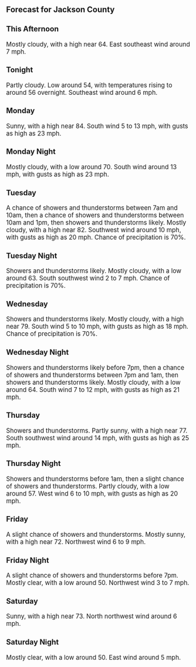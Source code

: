 <div>
   <h2>Forecast for Jackson County</h2>
   <p>
      <div style="font-size:120%">
         <h3>This Afternoon</h3>Mostly cloudy, with a high near 64. East southeast wind around 7 mph.<br></div>
   </p>
   <p>
      <div style="font-size:120%">
         <h3>Tonight</h3>Partly cloudy. Low around 54, with temperatures rising to around 56 overnight. Southeast wind around 6 mph.<br></div>
   </p>
   <p>
      <div style="font-size:120%">
         <h3>Monday</h3>Sunny, with a high near 84. South wind 5 to 13 mph, with gusts as high as 23 mph.<br></div>
   </p>
   <p>
      <div style="font-size:120%">
         <h3>Monday Night</h3>Mostly cloudy, with a low around 70. South wind around 13 mph, with gusts as high as 23 mph.<br></div>
   </p>
   <p>
      <div style="font-size:120%">
         <h3>Tuesday</h3>A chance of showers and thunderstorms between 7am and 10am, then a chance of showers and thunderstorms between 10am and 1pm,
         then showers and thunderstorms likely. Mostly cloudy, with a high near 82. Southwest wind around 10 mph, with gusts as high
         as 20 mph. Chance of precipitation is 70%.<br></div>
   </p>
   <p>
      <div style="font-size:120%">
         <h3>Tuesday Night</h3>Showers and thunderstorms likely. Mostly cloudy, with a low around 63. South southwest wind 2 to 7 mph. Chance of precipitation
         is 70%.<br></div>
   </p>
   <p>
      <div style="font-size:120%">
         <h3>Wednesday</h3>Showers and thunderstorms likely. Mostly cloudy, with a high near 79. South wind 5 to 10 mph, with gusts as high as 18 mph.
         Chance of precipitation is 70%.<br></div>
   </p>
   <p>
      <div style="font-size:120%">
         <h3>Wednesday Night</h3>Showers and thunderstorms likely before 7pm, then a chance of showers and thunderstorms between 7pm and 1am, then showers
         and thunderstorms likely. Mostly cloudy, with a low around 64. South wind 7 to 12 mph, with gusts as high as 21 mph.<br></div>
   </p>
   <p>
      <div style="font-size:120%">
         <h3>Thursday</h3>Showers and thunderstorms. Partly sunny, with a high near 77. South southwest wind around 14 mph, with gusts as high as 25
         mph.<br></div>
   </p>
   <p>
      <div style="font-size:120%">
         <h3>Thursday Night</h3>Showers and thunderstorms before 1am, then a slight chance of showers and thunderstorms. Partly cloudy, with a low around
         57. West wind 6 to 10 mph, with gusts as high as 20 mph.<br></div>
   </p>
   <p>
      <div style="font-size:120%">
         <h3>Friday</h3>A slight chance of showers and thunderstorms. Mostly sunny, with a high near 72. Northwest wind 6 to 9 mph.<br></div>
   </p>
   <p>
      <div style="font-size:120%">
         <h3>Friday Night</h3>A slight chance of showers and thunderstorms before 7pm. Mostly clear, with a low around 50. Northwest wind 3 to 7 mph.<br></div>
   </p>
   <p>
      <div style="font-size:120%">
         <h3>Saturday</h3>Sunny, with a high near 73. North northwest wind around 6 mph.<br></div>
   </p>
   <p>
      <div style="font-size:120%">
         <h3>Saturday Night</h3>Mostly clear, with a low around 50. East wind around 5 mph.<br></div>
   </p>
</div>